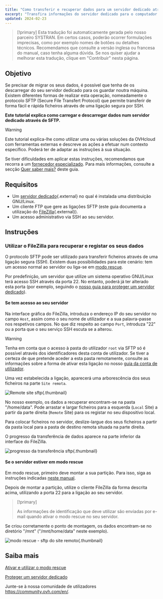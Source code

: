 ```yaml
---
title: "Como transferir e recuperar dados para um servidor dedicado através de SFTP"
excerpt: "Transfira informações do servidor dedicado para o computador pessoal, e vice-versa"
updated: 2024-02-23
---
```


> [!primary]
> Esta tradução foi automaticamente gerada pelo nosso parceiro SYSTRAN. Em certos casos, poderão ocorrer formulações imprecisas, como por exemplo nomes de botões ou detalhes técnicos. Recomendamos que consulte a versão inglesa ou francesa do manual, caso tenha alguma dúvida. Se nos quiser ajudar a melhorar esta tradução, clique em "Contribuir" nesta página.
>

## Objetivo

Se precisar de migrar os seus dados, é possível que tenha de os descarregar do seu servidor dedicado para os guardar noutra máquina. Existem diferentes formas de realizar esta operação, nomeadamente o protocolo SFTP (Secure File Transfert Protocol) que permite transferir de forma fácil e rápida ficheiros através de uma ligação segura por SSH.

**Este tutorial explica como carregar e descarregar dados num servidor dedicado através de SFTP.**

> [!warning]
>Este tutorial explica-lhe como utilizar uma ou várias soluções da OVHcloud com ferramentas externas e descreve as ações a efetuar num contexto específico. Poderá ter de adaptar as instruções à sua situação.
>
>Se tiver dificuldades em aplicar estas instruções, recomendamos que recorra a um [fornecedor especializado](/links/partner). Para mais informações, consulte a secção [Quer saber mais?](#gofurther) deste guia.
>

## Requisitos

- Um [servidor dedicado](/links/bare-metal/bare-metal){.external} no qual é instalada uma distribuição GNU/Linux.
- Um cliente FTP que gere as ligações SFTP (este guia documenta a utilização do [FileZilla](https://filezilla-project.org/){.external}).
- Um acesso administrativo via SSH ao seu servidor.

## Instruções

### Utilizar o FileZilla para recuperar e registar os seus dados

O protocolo SFTP pode ser utilizado para transferir ficheiros através de uma ligação segura (SSH). Existem duas possibilidades para este cenário: tem um acesso normal ao servidor ou liga-se em [modo rescue](/pages/bare_metal_cloud/dedicated_servers/rescue_mode).

Por predefinição, um servidor que utilize um sistema operativo GNU/Linux terá acesso SSH através da porta 22. No entanto, poderá já ter alterado esta porta (por exemplo, seguindo o [nosso guia para proteger um servidor dedicado](/pages/bare_metal_cloud/dedicated_servers/securing-a-dedicated-server)).

#### **Se tem acesso ao seu servidor**

Na interface gráfica do FileZilla, introduza o endereço IP do seu servidor no campo `Host`, assim como o seu nome de utilizador e a sua palavra-passe nos respetivos campos. No que diz respeito ao campo `Port`, introduza "22" ou a porta que o seu serviço SSH escuta se a alterou.

> [!warning]
> Tenha em conta que o acesso à pasta do utilizador `root` via SFTP só é possível através dos identificadores desta conta de utilizador. Se tiver a certeza de que pretende aceder a esta pasta remotamente, consulte as informações sobre a forma de ativar esta ligação no nosso [guia da conta de utilizador](/pages/bare_metal_cloud/dedicated_servers/changing_root_password_linux_ds).
>

Uma vez estabelecida a ligação, aparecerá uma arborescência dos seus ficheiros na parte `Site remota`.

![Remote site sftp](images/sftp_sd_01.png){.thumbnail}

No nosso exemplo, os dados a recuperar encontram-se na pasta "/home/data". Pode arrastar e largar ficheiros para a esquerda (`Local` Site) a partir da parte direita (`Remote` Site) para os registar no seu dispositivo local.

Para colocar ficheiros no servidor, deslize-largue dos seus ficheiros a partir da pasta local para a pasta de destino remota situada na parte direita.

O progresso da transferência de dados aparece na parte inferior da interface do FileZilla.

![progresso da transferência sftp](images/sftp_sd_02.png){.thumbnail}

#### **Se o servidor estiver em modo rescue**

Em modo rescue, primeiro deve montar a sua partição. Para isso, siga as instruções indicadas [neste manual](/pages/bare_metal_cloud/dedicated_servers/rescue_mode).

Depois de montar a partição, utilize o cliente FileZilla da forma descrita acima, utilizando a porta 22 para a ligação ao seu servidor.

> [!primary]
>
> As informações de identificação que deve utilizar são enviadas por e-mail quando ativar o modo rescue no seu servidor.
>

Se criou corretamente o ponto de montagem, os dados encontram-se no diretório "/mnt" ("/mnt/home/data" neste exemplo).

![modo rescue - sftp do site remoto](images/sftp_sd_03.png){.thumbnail}

## Saiba mais

[Ativar e utilizar o modo rescue](/pages/bare_metal_cloud/dedicated_servers/rescue_mode)

[Proteger um servidor dedicado](/pages/bare_metal_cloud/dedicated_servers/securing-a-dedicated-server)

Junte-se à nossa comunidade de utilizadores <https://community.ovh.com/en/>.
